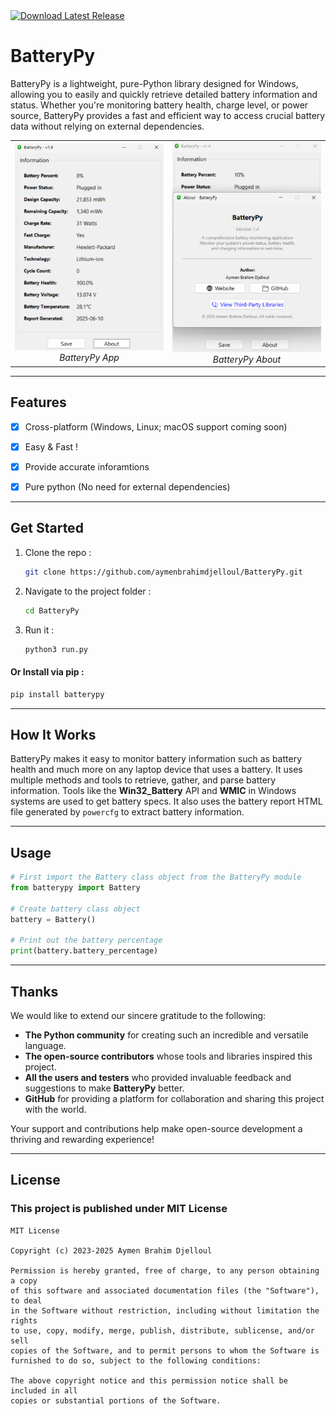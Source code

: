 <!-- GitHub README.md -->

<a href="https://github.com/aymenbrahimdjelloul/BatteryPy/releases/latest">
    <img src="https://img.shields.io/github/v/release/aymenbrahimdjelloul/BatteryPy?color=green&label=Download&style=for-the-badge" alt="Download Latest Release">
</a>

# **BatteryPy**
BatteryPy is a lightweight, pure-Python library designed for Windows, allowing you to easily and quickly retrieve detailed battery information and status. Whether you're monitoring battery health, charge level, or power source, BatteryPy provides a fast and efficient way to access crucial battery data without relying on external dependencies.


<div align="center">
  <table>
    <tr>
      <td align="center">
        <img src="https://github.com/aymenbrahimdjelloul/BatteryPy/blob/main/images/screenshot_1.png" alt="Main Interface" width="400px"/>
        <br>
        <em>BatteryPy App</em>
      </td>
      <td align="center">
        <img src="https://github.com/aymenbrahimdjelloul/BatteryPy/blob/main/images/screenshot_2.png" alt="Scan in Progress" width="400px"/>
        <br>
        <em>BatteryPy About</em>
      </td>
    </tr>
  </table>
</div>

---

## **Features**

- [X]  Cross-platform (Windows, Linux; macOS support coming soon)

- [x] Easy & Fast !

- [x] Provide accurate inforamtions

- [x] Pure python (No need for external dependencies)

---

## **Get Started**

1. Clone the repo :
   ~~~bash
   git clone https://github.com/aymenbrahimdjelloul/BatteryPy.git
   ~~~
2. Navigate to the project folder :
   ~~~bash
   cd BatteryPy
   ~~~
3. Run it :
   ~~~bash
   python3 run.py
   ~~~
#### **Or Install via pip :**

~~~bash
pip install batterypy
~~~

   
--- 

## **How It Works**

BatteryPy makes it easy to monitor battery information such as battery health and much more on any laptop device that uses a battery. It uses multiple methods and tools to retrieve, gather, and parse battery information. Tools like the **Win32_Battery** API and **WMIC** in Windows systems are used to get battery specs. It also uses the battery report HTML file generated by `powercfg` to extract battery information.


---

## Usage

~~~python
# First import the Battery class object from the BatteryPy module
from batterypy import Battery

# Create battery class object
battery = Battery()

# Print out the battery percentage
print(battery.battery_percentage)

~~~

---

## **Thanks**

We would like to extend our sincere gratitude to the following:

- **The Python community** for creating such an incredible and versatile language.
- **The open-source contributors** whose tools and libraries inspired this project.
- **All the users and testers** who provided invaluable feedback and suggestions to make **BatteryPy** better.
- **GitHub** for providing a platform for collaboration and sharing this project with the world.

Your support and contributions help make open-source development a thriving and rewarding experience!

---

## **License**
### This project is published under MIT License

~~~
MIT License

Copyright (c) 2023-2025 Aymen Brahim Djelloul

Permission is hereby granted, free of charge, to any person obtaining a copy
of this software and associated documentation files (the "Software"), to deal
in the Software without restriction, including without limitation the rights
to use, copy, modify, merge, publish, distribute, sublicense, and/or sell
copies of the Software, and to permit persons to whom the Software is
furnished to do so, subject to the following conditions:

The above copyright notice and this permission notice shall be included in all
copies or substantial portions of the Software.

~~~
